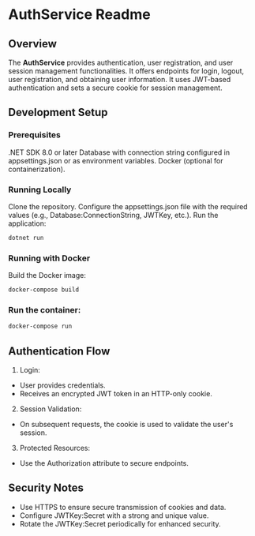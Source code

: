 # AuthService Readme

## Overview

The **AuthService** provides authentication, user registration, and user session management functionalities. It offers endpoints for login, logout, user registration, and obtaining user information. It uses JWT-based authentication and sets a secure cookie for session management.

## Development Setup
### Prerequisites
  .NET SDK 8.0 or later
  Database with connection string configured in appsettings.json or as environment variables.
  Docker (optional for containerization).
### Running Locally
  Clone the repository.
  Configure the appsettings.json file with the required values (e.g., Database:ConnectionString, JWTKey, etc.).
  Run the application:
```bash
dotnet run
```

### Running with Docker
  Build the Docker image:

```bash
docker-compose build
```

### Run the container:
```bash
docker-compose run
```
 
## Authentication Flow
1. Login:
  - User provides credentials.
  - Receives an encrypted JWT token in an HTTP-only cookie.
2. Session Validation:
  - On subsequent requests, the cookie is used to validate the user's session.
3. Protected Resources:
- Use the Authorization attribute to secure endpoints.

## Security Notes
- Use HTTPS to ensure secure transmission of cookies and data.
- Configure JWTKey:Secret with a strong and unique value.
- Rotate the JWTKey:Secret periodically for enhanced security.